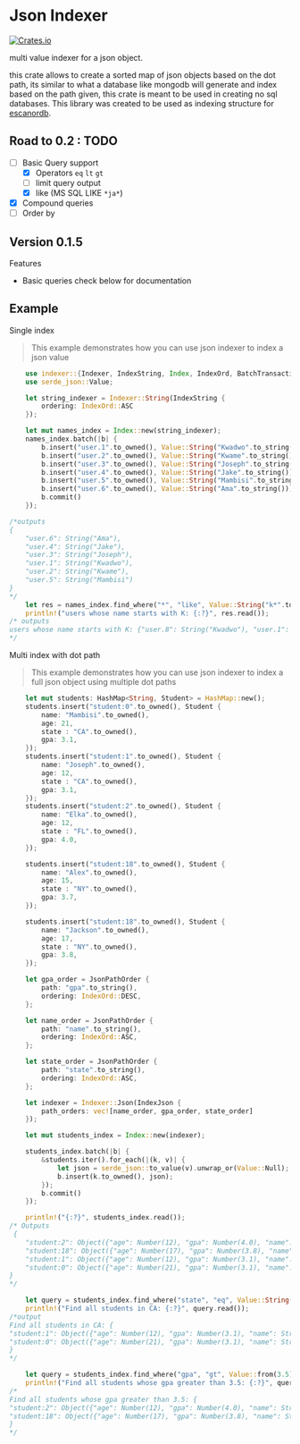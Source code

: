 # Json Indexer
[![Crates.io](https://img.shields.io/crates/v/indexer)](https://crates.io/crates/indexer)

multi value indexer for a json object.

this crate allows to create a sorted map of json objects based on the dot path, its similar to what a database like mongodb
will generate and index based on the path given, this crate is meant to be used in creating no sql databases. This library was 
created to be used as indexing structure for [escanordb](https://github.com/mambisi/escanor).

## Road to 0.2 :  TODO
- [ ] Basic Query support
    - [X] Operators  `eq`  `lt` `gt` 
    - [ ] limit query output
    - [X] like (MS SQL LIKE `*ja*`)
- [X] Compound queries
- [ ] Order by

## Version 0.1.5
Features
- Basic queries check below for documentation

## Example

Single index

> This example demonstrates how you can use json indexer to index a json value
```rust
    use indexer::{Indexer, IndexString, Index, IndexOrd, BatchTransaction};
    use serde_json::Value;

    let string_indexer = Indexer::String(IndexString {
        ordering: IndexOrd::ASC
    });

    let mut names_index = Index::new(string_indexer);
    names_index.batch(|b| {
        b.insert("user.1".to_owned(), Value::String("Kwadwo".to_string()));
        b.insert("user.2".to_owned(), Value::String("Kwame".to_string()));
        b.insert("user.3".to_owned(), Value::String("Joseph".to_string()));
        b.insert("user.4".to_owned(), Value::String("Jake".to_string()));
        b.insert("user.5".to_owned(), Value::String("Mambisi".to_string()));
        b.insert("user.6".to_owned(), Value::String("Ama".to_string()));
        b.commit()
    });

/*outputs
{
    "user.6": String("Ama"),
    "user.4": String("Jake"),
    "user.3": String("Joseph"),
    "user.1": String("Kwadwo"),
    "user.2": String("Kwame"),
    "user.5": String("Mambisi")
}
*/
    let res = names_index.find_where("*", "like", Value::String("k*".to_string()));
    println!("users whose name starts with K: {:?}", res.read());
/* outputs
users whose name starts with K: {"user.8": String("Kwadwo"), "user.1": String("Kwadwo"), "user.2": String("Kwame")}
*/
```

Multi index with dot path
> This example demonstrates how you can use json indexer to index a full json object using multiple dot paths
```rust
    let mut students: HashMap<String, Student> = HashMap::new();
    students.insert("student:0".to_owned(), Student {
        name: "Mambisi".to_owned(),
        age: 21,
        state : "CA".to_owned(),
        gpa: 3.1,
    });
    students.insert("student:1".to_owned(), Student {
        name: "Joseph".to_owned(),
        age: 12,
        state : "CA".to_owned(),
        gpa: 3.1,
    });
    students.insert("student:2".to_owned(), Student {
        name: "Elka".to_owned(),
        age: 12,
        state : "FL".to_owned(),
        gpa: 4.0,
    });

    students.insert("student:18".to_owned(), Student {
        name: "Alex".to_owned(),
        age: 15,
        state : "NY".to_owned(),
        gpa: 3.7,
    });

    students.insert("student:18".to_owned(), Student {
        name: "Jackson".to_owned(),
        age: 17,
        state : "NY".to_owned(),
        gpa: 3.8,
    });

    let gpa_order = JsonPathOrder {
        path: "gpa".to_string(),
        ordering: IndexOrd::DESC,
    };

    let name_order = JsonPathOrder {
        path: "name".to_string(),
        ordering: IndexOrd::ASC,
    };

    let state_order = JsonPathOrder {
        path: "state".to_string(),
        ordering: IndexOrd::ASC,
    };

    let indexer = Indexer::Json(IndexJson {
        path_orders: vec![name_order, gpa_order, state_order]
    });

    let mut students_index = Index::new(indexer);

    students_index.batch(|b| {
        &students.iter().for_each(|(k, v)| {
            let json = serde_json::to_value(v).unwrap_or(Value::Null);
            b.insert(k.to_owned(), json);
        });
        b.commit()
    });

    println!("{:?}", students_index.read());
/* Outputs
 {
    "student:2": Object({"age": Number(12), "gpa": Number(4.0), "name": String("Elka"), "state": String("FL")}),
    "student:18": Object({"age": Number(17), "gpa": Number(3.8), "name": String("Jackson"), "state": String("NY")}),
    "student:1": Object({"age": Number(12), "gpa": Number(3.1), "name": String("Joseph"), "state": String("CA")}),
    "student:0": Object({"age": Number(21), "gpa": Number(3.1), "name": String("Mambisi"), "state": String("CA")})
}
*/

    let query = students_index.find_where("state", "eq", Value::String("CA".to_string()));
    println!("Find all students in CA: {:?}", query.read());
/*output
Find all students in CA: {
"student:1": Object({"age": Number(12), "gpa": Number(3.1), "name": String("Joseph"), "state": String("CA")}),
"student:0": Object({"age": Number(21), "gpa": Number(3.1), "name": String("Mambisi"), "state": String("CA")})
}
*/

    let query = students_index.find_where("gpa", "gt", Value::from(3.5));
    println!("Find all students whose gpa greater than 3.5: {:?}", query.read());
/*
Find all students whose gpa greater than 3.5: {
"student:2": Object({"age": Number(12), "gpa": Number(4.0), "name": String("Elka"), "state": String("FL")}),
"student:18": Object({"age": Number(17), "gpa": Number(3.8), "name": String("Jackson"), "state": String("NY")})
}
*/
```